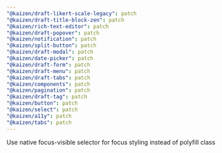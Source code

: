 ```yaml
---
"@kaizen/draft-likert-scale-legacy": patch
"@kaizen/draft-title-block-zen": patch
"@kaizen/rich-text-editor": patch
"@kaizen/draft-popover": patch
"@kaizen/notification": patch
"@kaizen/split-button": patch
"@kaizen/draft-modal": patch
"@kaizen/date-picker": patch
"@kaizen/draft-form": patch
"@kaizen/draft-menu": patch
"@kaizen/draft-tabs": patch
"@kaizen/components": patch
"@kaizen/pagination": patch
"@kaizen/draft-tag": patch
"@kaizen/button": patch
"@kaizen/select": patch
"@kaizen/a11y": patch
"@kaizen/tabs": patch
---
```


Use native focus-visible selector for focus styling instead of polyfill class
